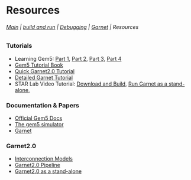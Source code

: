 # Resources
###### [Main](index) | [build and run](part2) | [Debugging](part3) | [Garnet](part4) | Resources

### Tutorials
* Learning Gem5: [Part 1](https://www.youtube.com/watch?v=5UT41VsGTsg), [Part 2](https://www.youtube.com/watch?v=Sn8aMIovhfQ&list=PL-J9GXT0E7AIidmX_DW7pooRJzjoaJtix&index=2), [Part 3](https://www.youtube.com/watch?v=0p9Utz3_uv4&list=PL-J9GXT0E7AIidmX_DW7pooRJzjoaJtix&index=3), [Part 4](https://www.youtube.com/watch?v=WWdm8c9GR1s)
* [Gem5 Tutorial Book](http://learning.gem5.org/book/index.html)
* [Quick Garnet2.0 Tutorial](http://synergy.ece.gatech.edu/wp-content/uploads/sites/332/2017/09/Garnet2.0-Tutorial_gem5-workshop_ARM-Rsh-Summit2017.pdf)
* [Detailed Garnet Tutorial](http://tusharkrishna.ece.gatech.edu/teaching/icn_s17/)
* STAR Lab Video Tutorial: [Download and Build](https://www.youtube.com/watch?v=GgmAoQ4MG24&t=4s), [Run Garnet as a stand-alone](https://www.youtube.com/watch?v=LOyZxr70VR4&t=30s), 
### Documentation & Papers
* [Official Gem5 Docs](http://www.gem5.org/docs/html/index.html)
* [The gem5 simulator](https://dl.acm.org/citation.cfm?doid=2024716.2024718)
* [Garnet](https://ieeexplore.ieee.org/document/4919636/)
### Garnet2.0 
* [Interconnection Models](http://www.gem5.org/Interconnection_Network)
* [Garnet2.0 Pipeline](http://www.gem5.org/Garnet2.0)
* [Garnet2.0 as a stand-alone](http://www.gem5.org/Garnet_Synthetic_Traffic)


